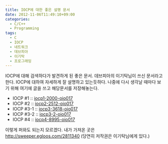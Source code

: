 ```yaml
---
title: IOCP에 대한 좋은 설명 문서
date: 2012-11-06T11:49:10+09:00
categories:
  - C/C++
  - Programming
tags:
  - C
  - IOCP
  - 네트워크
  - 데브피아
  - 이기탁
  - 프로그래밍
---
```

IOCP에 대해 검색하다가 발견하게 된 좋은 문서. 데브피아의 이기탁님이 쓰신 문서라고 한다. IOCP에 대하여 자세하게 잘 설명하고 있는듯하다. 나중에 다시 생각날 때마다 보기 위해 여기에 글을 쓰고 해당문서를 저장해놓는다.

  * IOCP #1 :: [iocp1-2000-oio017](/assets/attach/iocp1-2000-oio017.doc)
  * IOCP #2 :: [iocp2-2512-oio017](/assets/attach/iocp2-2512-oio017.doc)
  * IOCP #3-1 :: [iocp3-3618-oio017](/assets/attach/iocp3-3618-oio017.doc)
  * IOCP #3-2 :: [iocp3-2-oio017](/assets/attach/iocp3-2-oio017.doc)
  * IOCP #4 :: [iocp4-8995-oio017](/assets/attach/iocp4-8995-oio017.doc)

이렇게 퍼와도 되는지 모르겠다. 내가 가져온 곳은 <http://sweeper.egloos.com/2811340> (당연히 저작권은 이기탁님에게 있다.)
